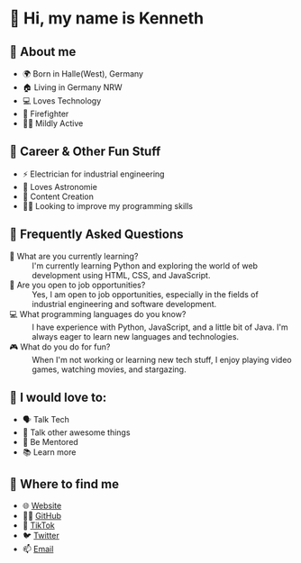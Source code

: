 <h1>👋 Hi, my name is Kenneth</h1>

<h2>🚀 About me</h2>
<ul>
  <li>🌍 Born in Halle(West), Germany</li>
  <li>🏠 Living in Germany NRW</li>
  <li>💻 Loves Technology</li>
  <li>🚒 Firefighter</li>
  <li>🏃‍♂ Mildly Active</li>
</ul>

<h2>🔧 Career & Other Fun Stuff</h2>
<ul>
  <li>⚡ Electrician for industrial engineering</li>
  <li>🌌 Loves Astronomie</li>
  <li>🧠 Content Creation</li>
  <li>👨‍🏫 Looking to improve my programming skills</li>
</ul>

<h2>🤔 Frequently Asked Questions</h2>
<dl>
  <dt>🌱 What are you currently learning?</dt>
  <dd>I'm currently learning Python and exploring the world of web development using HTML, CSS, and JavaScript.</dd>
  
  <dt>💼 Are you open to job opportunities?</dt>
  <dd>Yes, I am open to job opportunities, especially in the fields of industrial engineering and software development.</dd>
  
  <dt>💻 What programming languages do you know?</dt>
  <dd>I have experience with Python, JavaScript, and a little bit of Java. I'm always eager to learn new languages and technologies.</dd>
  
  <dt>🎮 What do you do for fun?</dt>
  <dd>When I'm not working or learning new tech stuff, I enjoy playing video games, watching movies, and stargazing.</dd>
</dl>

<h2>🤝 I would love to:</h2>
<ul>
  <li>🗣️ Talk Tech</li>
  <li>🎉 Talk other awesome things</li>
  <li>👥 Be Mentored</li>
  <li>📚 Learn more</li>
</ul>

<h2>🔗 Where to find me</h2>
<ul>
  <li>🌐 <a href="https://kennethballen.de">Website</a></li>
  <li>👨‍💻 <a href="https://github.com/obind">GitHub</a></li>
  <li>🎵 <a href="https://www.tiktok.com/@obind">TikTok</a></li>
  <li>🐦 <a href="https://www.twitter.com/obind_">Twitter</a></li>
  <li>📫 <a href="mailto:Kontakt@kennethballen.de">Email</a></li>
</ul>

<!--
**obind/obind** is a ✨ _special_ ✨ repository because its `README.md` (this file) appears on your GitHub profile.

Here are some ideas to get you started:

- 🔭 I’m currently working on ...
- 🌱 I’m currently learning ...
- 👯 I’m looking to collaborate on ...
- 🤔 I’m looking for help with ...
- 💬 Ask me about ...
- 📫 How to reach me: ...
- 😄 Pronouns: ...
- ⚡ Fun fact: ...
-->
